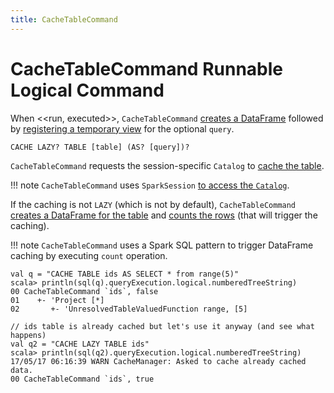 ```yaml
---
title: CacheTableCommand
---
```


# CacheTableCommand Runnable Logical Command

When <<run, executed>>, `CacheTableCommand` [creates a DataFrame](../Dataset.md#ofRows) followed by [registering a temporary view](../spark-sql-dataset-operators.md#createTempView) for the optional `query`.

```text
CACHE LAZY? TABLE [table] (AS? [query])?
```

`CacheTableCommand` requests the session-specific `Catalog` to [cache the table](../Catalog.md#cacheTable).

!!! note
    `CacheTableCommand` uses `SparkSession` [to access the `Catalog`](../SparkSession.md#catalog).

If the caching is not `LAZY` (which is not by default), `CacheTableCommand` [creates a DataFrame for the table](../SparkSession.md#table) and [counts the rows](../spark-sql-dataset-operators.md#count) (that will trigger the caching).

!!! note
    `CacheTableCommand` uses a Spark SQL pattern to trigger DataFrame caching by executing `count` operation.

```text
val q = "CACHE TABLE ids AS SELECT * from range(5)"
scala> println(sql(q).queryExecution.logical.numberedTreeString)
00 CacheTableCommand `ids`, false
01    +- 'Project [*]
02       +- 'UnresolvedTableValuedFunction range, [5]

// ids table is already cached but let's use it anyway (and see what happens)
val q2 = "CACHE LAZY TABLE ids"
scala> println(sql(q2).queryExecution.logical.numberedTreeString)
17/05/17 06:16:39 WARN CacheManager: Asked to cache already cached data.
00 CacheTableCommand `ids`, true
```
